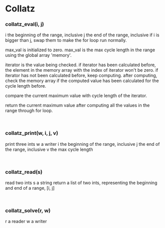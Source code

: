# Collatz

	
### collatz_eval(i, j)
i the beginning of the range, inclusive
j the end       of the range, inclusive
if i is bigger than j, swap them to make the for loop run normally.
 
max_val is initialized to zero. max_val is the max cycle length in the range
using the global array 'memory'.
 
iterator is the value being checked.
if iterator has been calculated before, the element in the memory array with the index of iterator won't be zero.
if iterator has not been calculated before, keep computing.
after computing, check the memory array if the computed value has been calculated for the cycle length before.
 
compare the current maximum value with cycle length of the iterator.
 
return the current maximum value after computing all the values in the range through for loop.

<br>

### collatz_print(w, i, j, v)
print three ints
w a writer
i the beginning of the range, inclusive
j the end       of the range, inclusive
v the max cycle length

<br>

### collatz_read(s)
read two ints
s a string
return a list of two ints, representing the beginning and end of a range, [i, j]

<br>

### collatz_solve(r, w)
r a reader
w a writer

<br><br>
